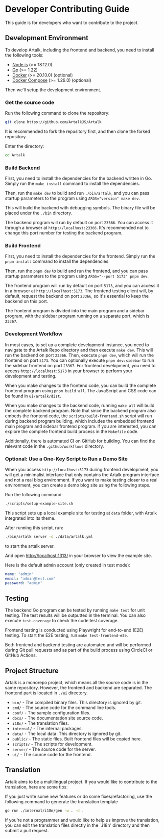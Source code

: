 # Developer Contributing Guide

This guide is for developers who want to contribute to the project.

## Development Environment

To develop Artalk, including the frontend and backend, you need to install the following tools:

- [Node.js](https://nodejs.org/en/) (>= 18.12.0)
- [Go](https://golang.org/) (>= 1.22)
- [Docker](https://www.docker.com/) (>= 20.10.0) (optional)
- [Docker Compose](https://docs.docker.com/compose/) (>= 1.29.0) (optional)

Then we'll setup the development environment.

### Get the source code

Run the following command to clone the repository:

```sh
git clone https://github.com/ArtalkJS/Artalk
```

It is recommended to fork the repository first, and then clone the forked repository.

Enter the directory:

```sh
cd Artalk
```

### Build Backend

First, you need to install the dependencies for the backend written in Go. Simply run the `make install` command to install the dependencies.

Then, run the `make dev` to build and run `./bin/artalk`, and you can pass startup parameters to the program using `ARGS="version" make dev`.

This will build the backend with debugging symbols. The binary file will be placed under the `./bin` directory.

The backend program will run by default on port `23366`. You can access it through a browser at `http://localhost:23366`. It's recommended not to change this port number for testing the backend program.

### Build Frontend

First, you need to install the dependencies for the frontend. Simply run the `pnpm install` command to install the dependencies.

Then, run the `pnpm dev` to build and run the frontend, and you can pass startup parameters to the program using `ARGS="--port 5173" pnpm dev`.

The frontend program will run by default on port `5173`, and you can access it in a browser at `http://localhost:5173`. The frontend testing client will, by default, request the backend on port `23366`, so it's essential to keep the backend on this port.

The frontend program is divided into the main program and a sidebar program, with the sidebar program running on a separate port, which is `23367`.

### Development Workflow

In most cases, to set up a complete development instance, you need to navigate to the Artalk Repo directory and then execute `make dev`. This will run the backend on port `23366`. Then, execute `pnpm dev`, which will run the frontend on port `5173`. You can optionally execute `pnpm dev:sidebar` to run the sidebar frontend on port `23367`. For frontend development, you need to access `http://localhost:5173` in your browser to perform your development and testing.

When you make changes to the frontend code, you can build the complete frontend program using `pnpm build:all`. The JavaScript and CSS code can be found in `ui/artalk/dist`.

When you make changes to the backend code, running `make all` will build the complete backend program. Note that since the backend program also embeds the frontend code, the `scripts/build-frontend.sh` script will run during backend program building, which includes the embedded frontend main program and sidebar frontend program. If you are interested, you can explore the complete frontend build process in the `Makefile` code.

Additionally, there is automated CI on GitHub for building. You can find the relevant code in the `.github/workflows` directory.

### Optional: Use a One-Key Script to Run a Demo Site

When you access `http://localhost:5173` during frontend development, you will get a minimalist interface that only contains the Artalk program interface and not a real blog environment. If you want to make testing closer to a real environment, you can create a demo blog site using the following steps.

Run the following command:

```sh
./scripts/setup-example-site.sh
```

This script sets up a local example site for testing at `data` folder, with Artalk integrated into its theme.

After running this script, run:

```sh
./bin/artalk server -c ./data/artalk.yml
```

to start the artalk server.

And open <http://localhost:1313/> in your browser to view the example site.

Here is the default admin account (only created in test mode):

```yaml
name: "admin"
email: "admin@test.com"
password: "admin"
```

## Testing

The backend Go program can be tested by running `make test` for unit testing. The test results will be outputted in the terminal. You can also execute `test-coverage` to check the code test coverage.

Frontend testing is conducted using Playwright for end-to-end (E2E) testing. To start the E2E testing, run `make test-frontend-e2e`.

Both frontend and backend testing are automated and will be performed during Git pull requests and as part of the build process using CircleCI or GitHub Actions.

## Project Structure

Artalk is a monorepo project, which means all the source code is in the same repository. However, the frontend and backend are separated. The frontend part is located in `./ui` directory.

- `bin/` - The compiled binary files. This directory is ignored by git.
- `cmd/` - The source code for the command line tools.
- `conf/` - The sample configuration files.
- `docs/` - The documentation site source code.
- `i18n/` - The translation files.
- `internal/` - The internal packages.
- `data/` - The local data. This directory is ignored by git.
- `public/` - The static files. Built frontend files will be copied here.
- `scripts/` - The scripts for development.
- `server/` - The source code for the server.
- `ui/` - The source code for the frontend.

## Translation

Artalk aims to be a multilingual project. If you would like to contribute to the translation, here are some tips:

If you just write some new features or do some fixes/refactoring, use the following command to generate the translation template

```sh
go run ./internal/i18n/gen -w . -d .
```

If you're not a programmer and would like to help us improve the translation, you can edit the translation files directly in the `.i18n' directory and then submit a pull request.
